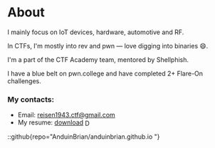 # About
I mainly focus on IoT devices, hardware, automotive and RF.<br>

In CTFs, I'm mostly into rev and pwn — love digging into binaries 😄.

I'm a part of the CTF Academy team, mentored by Shellphish.

I have a blue belt on pwn.college and have completed 2+ Flare-On challenges.

### My contacts:
- Email: reisen1943.ctf@gmail.com
- My resume: [download](https://example.com/resume.pdf) <img src="/favicon/download.png" alt="Download Icon" width="16" style="vertical-align:middle; display:inline; margin:0;">

::github{repo="AnduinBrian/anduinbrian.github.io "}

